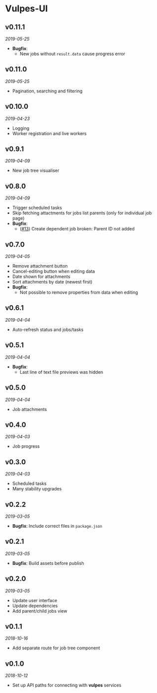 # Vulpes-UI

## v0.11.1
_2019-05-25_

 * **Bugfix**:
   * New jobs without `result.data` cause progress error

## v0.11.0
_2019-05-25_

 * Pagination, searching and filtering

## v0.10.0
_2019-04-23_

 * Logging
 * Worker registration and live workers

## v0.9.1
_2019-04-09_

 * New job tree visualiser

## v0.8.0
_2019-04-09_

 * Trigger scheduled tasks
 * Skip fetching attactments for jobs list parents (only for individual job page)
 * **Bugfix**:
   * ([#13](https://github.com/Kiosked/vulpes-ui/issues/13)) Create dependent job broken: Parent ID not added

## v0.7.0
_2019-04-05_

 * Remove attachment button
 * Cancel-editing button when editing data
 * Date shown for attachments
 * Sort attachments by date (newest first)
 * **Bugfix**:
   * Not possible to remove properties from data when editing

## v0.6.1
_2019-04-04_

 * Auto-refresh status and jobs/tasks

## v0.5.1
_2019-04-04_

 * **Bugfix**:
   * Last line of text file previews was hidden

## v0.5.0
_2019-04-04_

 * Job attachments

## v0.4.0
_2019-04-03_

 * Job progress

## v0.3.0
_2019-04-03_

 * Scheduled tasks
 * Many stability upgrades

## v0.2.2
_2019-03-05_

 * **Bugfix**: Include correct files in `package.json`

## v0.2.1
_2019-03-05_

 * **Bugfix**: Build assets before publish

## v0.2.0
_2019-03-05_

 * Update user interface
 * Update dependencies
 * Add parent/child jobs view

## v0.1.1
_2018-10-16_

 * Add separate route for job tree component

## v0.1.0
_2018-10-12_

 * Set up API paths for connecting with **vulpes** services
